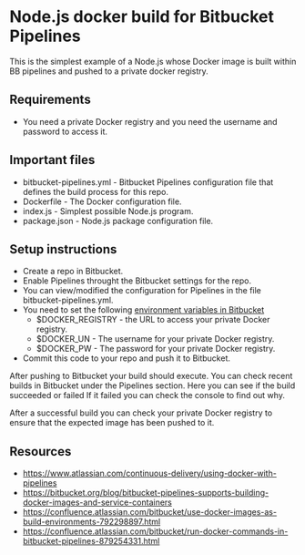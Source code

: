 # Node.js docker build for Bitbucket Pipelines

This is the simplest example of a Node.js whose Docker image is built within BB pipelines and pushed to a private docker registry.

## Requirements

- You need a private Docker registry and you need the username and password to access it.

## Important files

- bitbucket-pipelines.yml - Bitbucket Pipelines configuration file that defines the build process for this repo.
- Dockerfile - The Docker configuration file.
- index.js - Simplest possible Node.js program.
- package.json - Node.js package configuration file.

## Setup instructions

- Create a repo in Bitbucket.
- Enable Pipelines throught the Bitbucket settings for the repo.
- You can view/modified the configuration for Pipelines in the file bitbucket-pipelines.yml.
- You need to set the following [environment variables in Bitbucket](https://confluence.atlassian.com/bitbucket/variables-in-pipelines-794502608.html)
    - $DOCKER_REGISTRY - the URL to access your private Docker registry.
    - $DOCKER_UN - The username for your private Docker registry.
    - $DOCKER_PW - The password for your private Docker registry.
- Commit this code to your repo and push it to Bitbucket. 

After pushing to Bitbucket your build should execute.
You can check recent builds in Bitbucket under the Pipelines section. Here you can see if the build succeeded or failed
If it failed you can check the console to find out why.

After a successful build you can check your private Docker registry to ensure that the expected image has been pushed to it.

## Resources

- https://www.atlassian.com/continuous-delivery/using-docker-with-pipelines
- https://bitbucket.org/blog/bitbucket-pipelines-supports-building-docker-images-and-service-containers
- https://confluence.atlassian.com/bitbucket/use-docker-images-as-build-environments-792298897.html
- https://confluence.atlassian.com/bitbucket/run-docker-commands-in-bitbucket-pipelines-879254331.html
